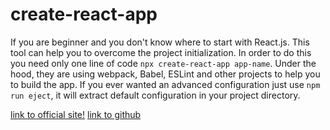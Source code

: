 # create-react-app

If you are beginner and you don't know where to start with React.js. This tool can help you to overcome the project initialization. In order to do this you need only one line of code `npx create-react-app app-name`. Under the hood, they are using webpack, Babel, ESLint and other projects to help you to build the app. If you ever wanted an advanced configuration just use `npm run eject`, it will extract default configuration in your project directory.

[link to official site!](https://create-react-app.dev/)
[link to github](https://github.com/facebook/create-react-app)
